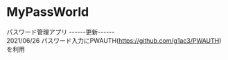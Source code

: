 # MyPassWorld
パスワード管理アプリ
------更新------<br>
2021/06/26 パスワード入力にPWAUTH(https://github.com/g1ac3/PWAUTH)を利用
